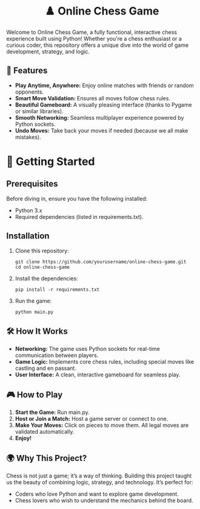 <h1 align="center">♟️ Online Chess Game</h1>
Welcome to Online Chess Game, a fully functional, interactive chess experience built using Python! Whether you're a chess enthusiast or a curious coder, this repository offers a unique dive into the world of game development, strategy, and logic.


## 🌟 Features
 - **Play Anytime, Anywhere:** Enjoy online matches with friends or random opponents.
 - **Smart Move Validation:** Ensures all moves follow chess rules.
 - **Beautiful Gameboard:** A visually pleasing interface (thanks to Pygame or similar libraries).
 - **Smooth Networking:** Seamless multiplayer experience powered by Python sockets.
 - **Undo Moves:** Take back your moves if needed (because we all make mistakes).


# 🚀 Getting Started
## Prerequisites
Before diving in, ensure you have the following installed:

 - Python 3.x
 - Required dependencies (listed in requirements.txt).
## Installation
1. Clone this repository:
   
       git clone https://github.com/yourusername/online-chess-game.git  
       cd online-chess-game  
2. Install the dependencies:
   
       pip install -r requirements.txt  
3. Run the game:

       python main.py  


## 🛠️ How It Works
 - **Networking:** The game uses Python sockets for real-time communication between players.
 - **Game Logic:** Implements core chess rules, including special moves like castling and en passant.
 - **User Interface:** A clean, interactive gameboard for seamless play.

## 🎮 How to Play
1. **Start the Game:** Run main.py.
2. **Host or Join a Match:** Host a game server or connect to one.
3. **Make Your Moves:** Click on pieces to move them. All legal moves are validated automatically.
4. **Enjoy!**


## 🌍 Why This Project?
  Chess is not just a game; it’s a way of thinking. Building this project taught us the beauty of combining logic, strategy, and   technology. It’s perfect for:

 - Coders who love Python and want to explore game development.
 - Chess lovers who wish to understand the mechanics behind the board.

